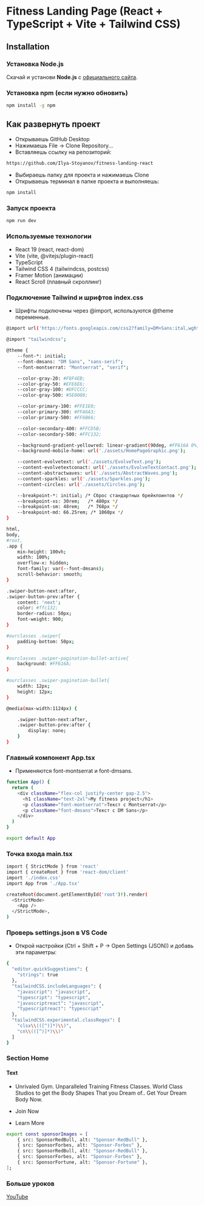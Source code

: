 # Fitness Landing Page (React + TypeScript + Vite + Tailwind CSS)

## Installation

### Установка Node.js  
Скачай и установи **Node.js** с [официального сайта](https://nodejs.org/en/download).

### Установка npm (если нужно обновить)

```bash
npm install -g npm
```

## Как развернуть проект
- Открываешь GitHub Desktop
- Нажимаешь File → Clone Repository...
- Вставляешь ссылку на репозиторий:

```bash
https://github.com/Ilya-Stoyanov/fitness-landing-react
```

- Выбираешь папку для проекта и нажимаешь Clone
- Открываешь терминал в папке проекта и выполняешь:

```bash
npm install
```

### Запуск проекта

```bash
npm run dev
```
### Используемые технологии
- React 19 (react, react-dom)
- Vite (vite, @vitejs/plugin-react)
- TypeScript
- Tailwind CSS 4 (tailwindcss, postcss)
- Framer Motion (анимации)
- React Scroll (плавный скроллинг)

### Подключение Tailwind и шрифтов index.css
- Шрифты подключены через @import, используются @theme переменные.

```bash
@import url('https://fonts.googleapis.com/css2?family=DM+Sans:ital,wght@0,100..1000;1,100..1000&family=Montserrat:ital,wght@0,100..900;1,100..900&display=swap');

@import "tailwindcss";

@theme {
    --font-*: initial;
    --font-dmsans: "DM Sans", "sans-serif";
    --font-montserrat: "Montserrat", "serif";

    --color-gray-20: #F8F4EB;
    --color-gray-50: #EFE6E6;
    --color-gray-100: #DFCCCC;
    --color-gray-500: #5E0000;

    --color-primary-100: #FFE1E0;
    --color-primary-300: #FFA6A3;
    --color-primary-500: #FF6B66;

    --color-secondary-400: #FFCD5B;
    --color-secondary-500: #FFC132;

    --background-gradient-yellowred: linear-gradient(90deg, #FF616A 0%, #FFC837 100%);
    --background-mobile-home: url('./assets/HomePageGraphic.png');

    --content-evolvetext: url('./assets/EvolveText.png'); 
    --content-evolvetextconact: url('./assets/EvolveTextContact.png'); 
    --content-abstractwaves: url('./assets/AbstractWaves.png');
    --content-sparkles: url('./assets/Sparkles.png');
    --content-circles: url('./assets/Circles.png');

    --breakpoint-*: initial; /* Сброс стандартных брейкпоинтов */
    --breakpoint-xs: 30rem;   /* 480px */
    --breakpoint-sm: 48rem;   /* 768px */
    --breakpoint-md: 66.25rem; /* 1060px */
}

html,
body,
#root,
.app {
    min-height: 100vh;
    width: 100%;
    overflow-x: hidden;
    font-family: var(--font-dmsans);
    scroll-behavior: smooth;
}

.swiper-button-next:after,
.swiper-button-prev:after {
    content: 'next';
    color: #ffc132;
    border-radius: 50px;
    font-weight: 900;
}

#ourclasses .swiper{
    padding-bottom: 50px;
}

#ourclasses .swiper-pagination-bullet-active{
    background: #FF616A;
}

#ourclasses .swiper-pagination-bullet{
    width: 12px;
    height: 12px;
}

@media(max-width:1124px) {

    .swiper-button-next:after,
    .swiper-button-prev:after {
        display: none;
    }
}

```
### Главный компонент App.tsx

- Применяются font-montserrat и font-dmsans.

```bash
function App() {
  return (
    <div className="flex-col justify-center gap-2.5">
      <h1 className="text-2xl">My fitness project</h1>
      <p className="font-montserrat">Текст с Montserrat</p>
      <p className="font-dmsans">Текст с DM Sans</p>
    </div>
  )
}

export default App
```

### Точка входа main.tsx

```bash
import { StrictMode } from 'react'
import { createRoot } from 'react-dom/client'
import './index.css'
import App from './App.tsx'

createRoot(document.getElementById('root')!).render(
  <StrictMode>
    <App />
  </StrictMode>,
)
```

### Проверь settings.json в VS Code
- Открой настройки (Ctrl + Shift + P → Open Settings (JSON)) и добавь эти параметры:

```sh
{
  "editor.quickSuggestions": {
    "strings": true
  },
  "tailwindCSS.includeLanguages": {
    "javascript": "javascript",
    "typescript": "typescript",
    "javascriptreact": "javascript",
    "typescriptreact": "typescript"
  },
  "tailwindCSS.experimental.classRegex": [
    "clsx\\(([^)]*)\\)",
    "cn\\(([^)]*)\\)"
  ]
}

```

### Section Home

#### Text 
- Unrivaled Gym. Unparalleled Training Fitness Classes. World Class Studios to get the Body Shapes That you Dream of.. Get Your Dream Body Now.

- Join Now

- Learn More

```sh
export const sponsorImages = [
    { src: SponsorRedBull, alt: "Sponsor-RedBull" },
    { src: SponsorForbes, alt: "Sponsor-Forbes" },
    { src: SponsorRedBull, alt: "Sponsor-RedBull" },
    { src: SponsorForbes, alt: "Sponsor-Forbes" },
    { src: SponsorFortune, alt: "Sponsor-Fortune" },
];

```

### Больше уроков 

[YouTube](https://www.youtube.com/channel/UCStPiUDdMG-aJPziQyqVZVg/)